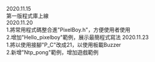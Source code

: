2020.11.15  
  第一版程式庫上線  
2020.11.20  
  1.將常用程式碼整合進"PixelBoy.h"，方便使用者使用  
  2.增加"Hello_pixelboy"範例，展示最簡程式寫法
2020.11.23  
  1.將以使用接腳"P_C"改成21，以使用板載Buzzer  
  2.新增"Ntp_pong"範例，增加遊戲範例  
